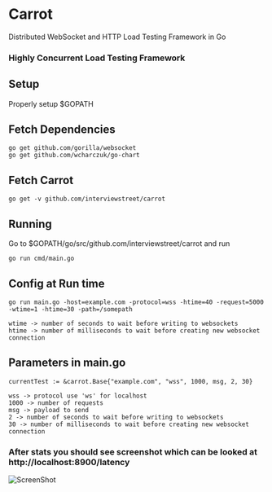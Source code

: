 # Carrot
Distributed WebSocket and HTTP Load Testing Framework in Go

### Highly Concurrent Load Testing Framework

## Setup
Properly setup $GOPATH

## Fetch Dependencies

```
go get github.com/gorilla/websocket
go get github.com/wcharczuk/go-chart
```

## Fetch Carrot

```
go get -v github.com/interviewstreet/carrot
```

## Running

Go to $GOPATH/go/src/github.com/interviewstreet/carrot and run

```
go run cmd/main.go
```

## Config at Run time
```
go run main.go -host=example.com -protocol=wss -htime=40 -request=5000 -wtime=1 -htime=30 -path=/somepath

wtime -> number of seconds to wait before writing to websockets
htime -> number of milliseconds to wait before creating new websocket connection
```

## Parameters in main.go
```	
currentTest := &carrot.Base{"example.com", "wss", 1000, msg, 2, 30}

wss -> protocol use 'ws' for localhost
1000 -> number of requests
msg -> payload to send
2 -> number of seconds to wait before writing to websockets
30 -> number of milliseconds to wait before creating new websocket connection
```

### After stats you should see screenshot which can be looked at http://localhost:8900/latency

![ScreenShot](https://github.com/interviewstreet/Carrot/blob/master/latency.png)
